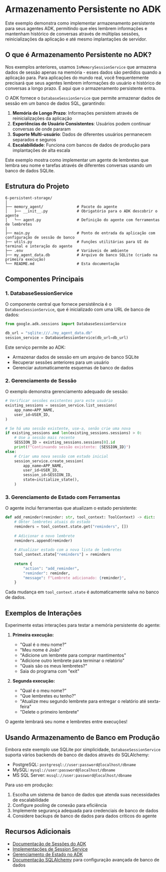 # Armazenamento Persistente no ADK

Este exemplo demonstra como implementar armazenamento persistente para seus agentes ADK, permitindo que eles lembrem informações e mantenham histórico de conversas através de múltiplas sessões, reinicializações da aplicação e até mesmo implantações de servidor.

## O que é Armazenamento Persistente no ADK?

Nos exemplos anteriores, usamos `InMemorySessionService` que armazena dados de sessão apenas na memória - esses dados são perdidos quando a aplicação para. Para aplicações do mundo real, você frequentemente precisará que seus agentes lembrem informações do usuário e histórico de conversas a longo prazo. É aqui que o armazenamento persistente entra.

O ADK fornece o `DatabaseSessionService` que permite armazenar dados de sessão em um banco de dados SQL, garantindo:

1. **Memória de Longo Prazo**: Informações persistem através de reinicializações da aplicação
2. **Experiências de Usuário Consistentes**: Usuários podem continuar conversas de onde pararam
3. **Suporte Multi-usuário**: Dados de diferentes usuários permanecem separados e seguros
4. **Escalabilidade**: Funciona com bancos de dados de produção para implantações de alta escala

Este exemplo mostra como implementar um agente de lembretes que lembra seu nome e tarefas através de diferentes conversas usando um banco de dados SQLite.

## Estrutura do Projeto

```
6-persistent-storage/
│
├── memory_agent/               # Pacote do agente
│   ├── __init__.py             # Obrigatório para o ADK descobrir o agente
│   └── agent.py                # Definição do agente com ferramentas de lembretes
│
├── main.py                     # Ponto de entrada da aplicação com configuração de sessão de banco
├── utils.py                    # Funções utilitárias para UI do terminal e interação do agente
├── .env                        # Variáveis de ambiente
├── my_agent_data.db            # Arquivo de banco SQLite (criado na primeira execução)
└── README.md                   # Esta documentação
```

## Componentes Principais

### 1. DatabaseSessionService

O componente central que fornece persistência é o `DatabaseSessionService`, que é inicializado com uma URL de banco de dados:

```python
from google.adk.sessions import DatabaseSessionService

db_url = "sqlite:///./my_agent_data.db"
session_service = DatabaseSessionService(db_url=db_url)
```

Este serviço permite ao ADK:
- Armazenar dados de sessão em um arquivo de banco SQLite
- Recuperar sessões anteriores para um usuário
- Gerenciar automaticamente esquemas de banco de dados

### 2. Gerenciamento de Sessão

O exemplo demonstra gerenciamento adequado de sessão:

```python
# Verificar sessões existentes para este usuário
existing_sessions = session_service.list_sessions(
    app_name=APP_NAME,
    user_id=USER_ID,
)

# Se há uma sessão existente, use-a, senão crie uma nova
if existing_sessions and len(existing_sessions.sessions) > 0:
    # Use a sessão mais recente
    SESSION_ID = existing_sessions.sessions[0].id
    print(f"Continuando sessão existente: {SESSION_ID}")
else:
    # Criar uma nova sessão com estado inicial
    session_service.create_session(
        app_name=APP_NAME,
        user_id=USER_ID,
        session_id=SESSION_ID,
        state=initialize_state(),
    )
```

### 3. Gerenciamento de Estado com Ferramentas

O agente inclui ferramentas que atualizam o estado persistente:

```python
def add_reminder(reminder: str, tool_context: ToolContext) -> dict:
    # Obter lembretes atuais do estado
    reminders = tool_context.state.get("reminders", [])
    
    # Adicionar o novo lembrete
    reminders.append(reminder)
    
    # Atualizar estado com a nova lista de lembretes
    tool_context.state["reminders"] = reminders
    
    return {
        "action": "add_reminder",
        "reminder": reminder,
        "message": f"Lembrete adicionado: {reminder}",
    }
```

Cada mudança em `tool_context.state` é automaticamente salva no banco de dados.

## Exemplos de Interações

Experimente estas interações para testar a memória persistente do agente:

1. **Primeira execução:**
   - "Qual é o meu nome?"
   - "Meu nome é João"
   - "Adicione um lembrete para comprar mantimentos"
   - "Adicione outro lembrete para terminar o relatório"
   - "Quais são os meus lembretes?"
   - Saia do programa com "exit"

2. **Segunda execução:**
   - "Qual é o meu nome?"
   - "Que lembretes eu tenho?"
   - "Atualize meu segundo lembrete para entregar o relatório até sexta-feira"
   - "Delete o primeiro lembrete"
   
O agente lembrará seu nome e lembretes entre execuções!

## Usando Armazenamento de Banco em Produção

Embora este exemplo use SQLite por simplicidade, `DatabaseSessionService` suporta vários backends de banco de dados através do SQLAlchemy:

- PostgreSQL: `postgresql://user:password@localhost/dbname`
- MySQL: `mysql://user:password@localhost/dbname`
- MS SQL Server: `mssql://user:password@localhost/dbname`

Para uso em produção:
1. Escolha um sistema de banco de dados que atenda suas necessidades de escalabilidade
2. Configure pooling de conexão para eficiência
3. Implemente segurança adequada para credenciais de banco de dados
4. Considere backups de banco de dados para dados críticos do agente

## Recursos Adicionais

- [Documentação de Sessões do ADK](https://google.github.io/adk-docs/sessions/session/)
- [Implementações de Session Service](https://google.github.io/adk-docs/sessions/session/#sessionservice-implementations)
- [Gerenciamento de Estado no ADK](https://google.github.io/adk-docs/sessions/state/)
- [Documentação SQLAlchemy](https://docs.sqlalchemy.org/) para configuração avançada de banco de dados 